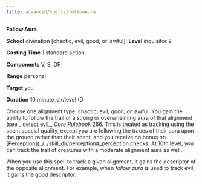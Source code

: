 ```yaml
---
title: advanced/spells/followAura
---
```

 **Follow Aura**

**School** divination [chaotic, evil, good, or lawful]; **Level** inquisitor 2

**Casting Time** 1 standard action

**Components** V, S, DF

**Range** personal

**Target** you

**Duration** 10 minute_dir/level (D

Choose one alignment type: chaotic, evil, good, or lawful. You gain the ability to follow the trail of a strong or overwhelming aura of that alignment (see _ [detect evil](../../spell_dir/detectEvil#_detect-evil)_, _Core Rulebook_ 266. This is treated as tracking using the scent special quality, except you are following the traces of their aura upon the ground rather than their scent, and you receive no bonus on [Perception](../../skill_dir/perception#_perception checks. At 10th level, you can track the trail of creatures with a moderate alignment aura as well.

When you use this spell to track a given alignment, it gains the descriptor of the opposite alignment. For example, when _follow aura_ is used to track evil, it gains the good descriptor.

